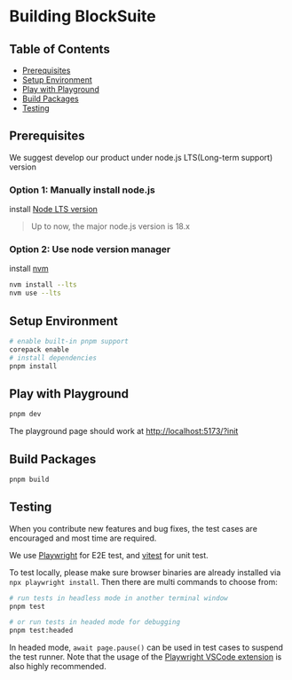 # Building BlockSuite

## Table of Contents

- [Prerequisites](#prerequisites)
- [Setup Environment](#setup-environment)
- [Play with Playground](#play-with-playground)
- [Build Packages](#build-packages)
- [Testing](#testing)

## Prerequisites

We suggest develop our product under node.js LTS(Long-term support) version

### Option 1: Manually install node.js

install [Node LTS version](https://nodejs.org/en/download)

> Up to now, the major node.js version is 18.x

### Option 2: Use node version manager

install [nvm](https://github.com/nvm-sh/nvm)

```sh
nvm install --lts
nvm use --lts
```

## Setup Environment

```sh
# enable built-in pnpm support
corepack enable
# install dependencies
pnpm install
```

## Play with Playground

```sh
pnpm dev
```

The playground page should work at [http://localhost:5173/?init](http://localhost:5173/?init)

## Build Packages

```sh
pnpm build
```

## Testing

When you contribute new features and bug fixes, the test cases are encouraged and most time are required.

We use [Playwright](https://playwright.dev/) for E2E test, and [vitest](https://vitest.dev/) for unit test.

To test locally, please make sure browser binaries are already installed via `npx playwright install`. Then there are multi commands to choose from:

```sh
# run tests in headless mode in another terminal window
pnpm test

# or run tests in headed mode for debugging
pnpm test:headed
```

In headed mode, `await page.pause()` can be used in test cases to suspend the test runner. Note that the usage of the [Playwright VSCode extension](https://marketplace.visualstudio.com/items?itemName=ms-playwright.playwright) is also highly recommended.
